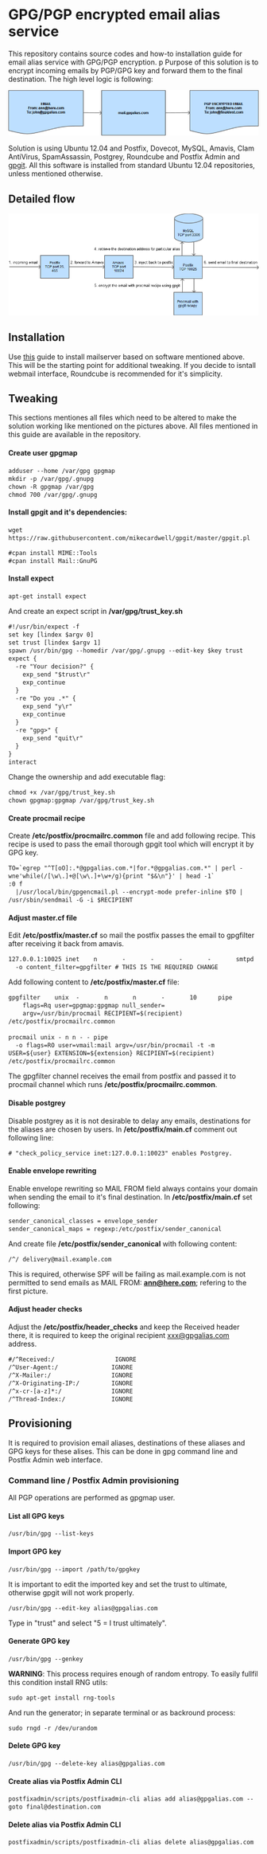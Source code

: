 GPG/PGP encrypted email alias service
========

This repository contains source codes and how-to installation guide for email alias service with GPG/PGP encryption.
p
Purpose of this solution is to encrypt incoming emails by PGP/GPG key and forward them to the final destination. The high level logic is following:

![](https://github.com/sl4dy/gpgalias/blob/master/samples/simple_flow.png)

Solution is using Ubuntu 12.04 and Postfix, Dovecot, MySQL, Amavis, Clam AntiVirus, SpamAssassin, Postgrey, Roundcube and Postfix Admin and [gpgit](https://github.com/mikecardwell/gpgit). All this software is installed from standard Ubuntu 12.04 repositories, unless mentioned otherwise.

## Detailed flow
![](https://github.com/sl4dy/gpgalias/blob/master/samples/detailed_flow.png)

## Installation
Use [this](https://www.exratione.com/2012/05/a-mailserver-on-ubuntu-1204-postfix-dovecot-mysql/) guide to install mailserver based on software mentioned above. This will be the starting point for additional tweaking. If you decide to isntall webmail interface, Roundcube is recommended for it's simplicity.


## Tweaking
This sections mentiones all files which need to be altered to make the solution working like mentioned on the pictures above. All files mentioned in this guide are available in the repository.

#### Create user gpgmap

```
adduser --home /var/gpg gpgmap
mkdir -p /var/gpg/.gnupg
chown -R gpgmap /var/gpg
chmod 700 /var/gpg/.gnupg
```

#### Install gpgit and it's dependencies:
```
wget https://raw.githubusercontent.com/mikecardwell/gpgit/master/gpgit.pl
```

```
#cpan install MIME::Tools
#cpan install Mail::GnuPG
```

#### Install expect

```
apt-get install expect
```

And create an expect script in **/var/gpg/trust_key.sh**

```
#!/usr/bin/expect -f
set key [lindex $argv 0]
set trust [lindex $argv 1]
spawn /usr/bin/gpg --homedir /var/gpg/.gnupg --edit-key $key trust
expect {
  -re "Your decision?" {
    exp_send "$trust\r"
    exp_continue
  }
  -re "Do you .*" {
    exp_send "y\r"
    exp_continue
  }
  -re "gpg>" {
    exp_send "quit\r"
  }
}
interact
```

Change the ownership and add executable flag:

```
chmod +x /var/gpg/trust_key.sh
chown gpgmap:gpgmap /var/gpg/trust_key.sh
```

#### Create procmail recipe
Create **/etc/postfix/procmailrc.common** file and add following recipe. This recipe is used to pass the email thorough gpgit tool which will encrypt it by GPG key.

```
TO=`egrep "^T[oO]:.*@gpgalias.com.*|for.*@gpgalias.com.*" | perl -wne'while(/[\w\.]+@[\w\.]+\w+/g){print "$&\n"}' | head -1`
:0 f
  |/usr/local/bin/gpgencmail.pl --encrypt-mode prefer-inline $TO | /usr/sbin/sendmail -G -i $RECIPIENT
```

#### Adjust master.cf file

Edit **/etc/postfix/master.cf** so mail the postfix passes the email to gpgfilter after receiving it back from amavis.

```
127.0.0.1:10025 inet    n       -       -       -       -       smtpd
  -o content_filter=gpgfilter # THIS IS THE REQUIRED CHANGE
```

Add following content to **/etc/postfix/master.cf** file:
```
gpgfilter    unix  -       n       n       -       10      pipe
    flags=Rq user=gpgmap:gpgmap null_sender=
    argv=/usr/bin/procmail RECIPIENT=$(recipient) /etc/postfix/procmailrc.common

procmail unix - n n - - pipe
  -o flags=RO user=vmail:mail argv=/usr/bin/procmail -t -m USER=${user} EXTENSION=${extension} RECIPIENT=$(recipient) /etc/postfix/procmailrc.common
```

The gpgfilter channel receives the email from postfix and passed it to procmail channel which runs **/etc/postfix/procmailrc.common**.
 

#### Disable postgrey
Disable postgrey as it is not desirable to delay any emails, destinations for the aliases are chosen by users. In **/etc/postfix/main.cf** comment out following line:

```
# "check_policy_service inet:127.0.0.1:10023" enables Postgrey.
```

#### Enable envelope rewriting
Enable envelope rewriting so MAIL FROM field always contains your domain when sending the email to it's final destination. In **/etc/postfix/main.cf** set following:

```
sender_canonical_classes = envelope_sender
sender_canonical_maps = regexp:/etc/postfix/sender_canonical
```

And create file **/etc/postfix/sender_canonical** with following content:

```
/^/ delivery@mail.example.com
```

This is required, otherwise SPF will be failing as mail.example.com is not permitted to send emails as MAIL FROM: **ann@here.com**; refering to the first picture.

#### Adjust header checks

Adjust the **/etc/postfix/header_checks** and keep the Received header there, it is required to keep the original recipient xxx@gpgalias.com address.

```
#/^Received:/                 IGNORE
/^User-Agent:/               IGNORE
/^X-Mailer:/                 IGNORE
/^X-Originating-IP:/         IGNORE
/^x-cr-[a-z]*:/              IGNORE
/^Thread-Index:/             IGNORE
```

## Provisioning
It is required to provision email aliases, destinations of these aliases and GPG keys for these alises. This can be done in gpg command line and Postfix Admin web interface.

### Command line / Postfix Admin provisioning
All PGP operations are performed as gpgmap user.

#### List all GPG keys
```
/usr/bin/gpg --list-keys
```
#### Import GPG key
```
/usr/bin/gpg --import /path/to/gpgkey
```

It is important to edit the imported key and set the trust to ultimate, otherwise gpgit will not work properly.
```
/usr/bin/gpg --edit-key alias@gpgalias.com
```
Type in "trust" and select "5 = I trust ultimately".

#### Generate GPG key
```
/usr/bin/gpg --genkey
```
**WARNING**: This process requires enough of random entropy. To easily fullfil this condition install RNG utils:

```
sudo apt-get install rng-tools
```

And run the generator; in separate terminal or as backround process:
```
sudo rngd -r /dev/urandom
```

#### Delete GPG key
```
/usr/bin/gpg --delete-key alias@gpgalias.com
```

#### Create alias via Postfix Admin CLI

```
postfixadmin/scripts/postfixadmin-cli alias add alias@gpgalias.com --goto final@destination.com
```

#### Delete alias via Postfix Admin CLI

```
postfixadmin/scripts/postfixadmin-cli alias delete alias@gpgalias.com
```
